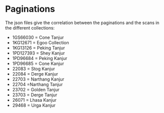# Paginations

The json files give the correlation between the paginations and the scans in the different collections:

- 1GS66030 = Cone Tanjur
- 1KG12671 = Egoo Collection
- 1KG13126 = Peking Tanjur
- 1PD127393 = Shey Kanjur
- 1PD96684 = Peking Kanjur
- 1PD96685 = Cone Kanjur
- 22083 = Stog Kanjur
- 22084 = Derge Kanjur
- 22703 = Narthang Kanjur
- 22704  =Narthang Tanjur
- 23702 = Golden Tanjur
- 23703 = Derge Tanjur
- 26071 = Lhasa Kanjur
- 29468 = Urga Kanjur

